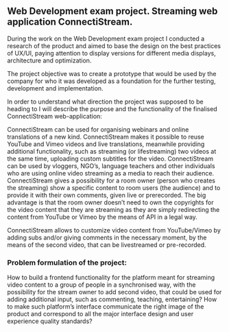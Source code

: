 <h2>Web Development exam project. Streaming web application ConnectiStream.</h2>

During the work on the Web Development exam project I conducted a research of the product and aimed to base the design on the best practices of UX/UI, paying attention to display versions for different media displays, architecture and optimization. 

The project objective was to create a prototype that would be used by the company for who it was developed as a foundation for the further testing, development and implementation.

In order to understand what direction the project was supposed to be heading to I will describe the purpose and the functionality of the finalised ConnectiStream web-application:

ConnectiStream can be used for organising webinars and online translations of a new kind. ConnectiStream makes it possible to reuse YouTube and Vimeo videos and live translations, meanwhile providing additional functionality, such as streaming (or lifestreaming) two videos at the same time, uploading custom subtitles for the video. ConnectiStream can be used by vloggers, NGO’s, language teachers and other individuals who are using online video streaming as a media to reach their audience. ConnectiStream gives a possibility for a room owner (person who creates the streaming) show a specific content to room users (the audience) and to provide it with their own comments, given live or prerecorded. The big advantage is that the room owner doesn’t need to own the copyrights for the video content that they are streaming as they are simply redirecting the content from YouTube or Vimeo by the means of API in a legal way. 

ConnectiStream allows to customize video content from YouTube/Vimeo by adding subs and/or giving comments in the necessary moment, by the means of the second video, that can be livestreamed or pre-recorded.


<h3>Problem formulation of the project:</h3>

How to build a frontend functionality for the platform meant for streaming video content to a group of people in a synchronised way, with the possibility for the stream owner to add second video, that could be used for adding additional input, such as commenting, teaching, entertaining?
How to make such platform’s interface communicate the right image of the product and correspond to all the major interface design and user experience quality standards?

